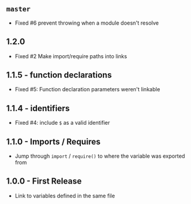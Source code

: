 ## `master`
* Fixed #6 prevent throwing when a module doesn't resolve

## 1.2.0
* Fixed #2 Make import/require paths into links

## 1.1.5 - function declarations
* Fixed #5: Function declaration parameters weren't linkable

## 1.1.4 - identifiers
* Fixed #4: include `$` as a valid identifier

## 1.1.0 - Imports / Requires
* Jump through `import` / `require()` to where the variable was exported from

## 1.0.0 - First Release
* Link to variables defined in the same file
